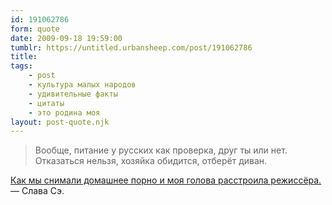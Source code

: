 ```yaml
---
id: 191062786
form: quote
date: 2009-09-18 19:59:00
tumblr: https://untitled.urbansheep.com/post/191062786
title: 
tags:
    - post
    - культура малых народов
    - удивительные факты
    - цитаты
    - это родина моя
layout: post-quote.njk
---
```


<blockquote>
Вообще, питание у русских как проверка, друг ты или нет. Отказаться нельзя, хозяйка обидится, отберёт диван.
</blockquote>

<a href="http://pesen-net.livejournal.com/44398.html">Как мы снимали домашнее порно и моя голова расстроила режиссёра.</a> — Слава Сэ.

